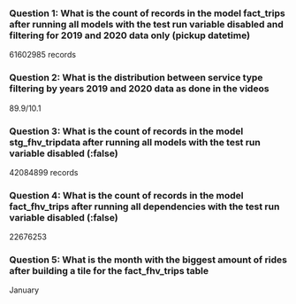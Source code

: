 ### Question 1: What is the count of records in the model fact_trips after running all models with the test run variable disabled and filtering for 2019 and 2020 data only (pickup datetime)
61602985 records

### Question 2: What is the distribution between service type filtering by years 2019 and 2020 data as done in the videos
89.9/10.1

### Question 3: What is the count of records in the model stg_fhv_tripdata after running all models with the test run variable disabled (:false)
42084899 records


### Question 4: What is the count of records in the model fact_fhv_trips after running all dependencies with the test run variable disabled (:false)
22676253

### Question 5: What is the month with the biggest amount of rides after building a tile for the fact_fhv_trips table
January